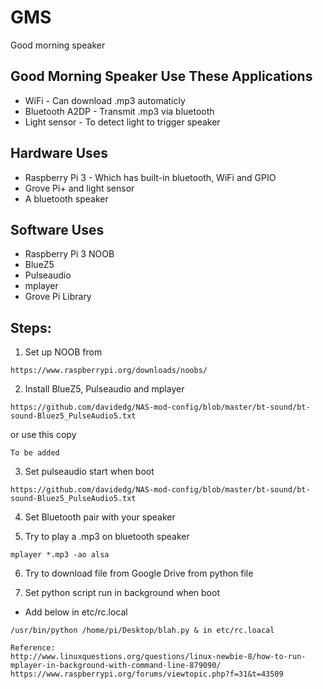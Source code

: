 # GMS
Good morning speaker

## Good Morning Speaker Use These Applications
* WiFi - Can download .mp3 automaticly
* Bluetooth A2DP - Transmit .mp3 via bluetooth
* Light sensor - To detect light to trigger speaker

## Hardware Uses
* Raspberry Pi 3 - Which has built-in bluetooth, WiFi and GPIO
* Grove Pi+ and light sensor
* A bluetooth speaker

## Software Uses
* Raspberry Pi 3 NOOB
* BlueZ5
* Pulseaudio
* mplayer
* Grove Pi Library


## Steps:
1. Set up NOOB from
  ```
  https://www.raspberrypi.org/downloads/noobs/ 
  ```

2. Install BlueZ5, Pulseaudio and mplayer
  ```
  https://github.com/davidedg/NAS-mod-config/blob/master/bt-sound/bt-sound-Bluez5_PulseAudio5.txt
  ```
  or use this copy
  ```
  To be added
  ```

3. Set pulseaudio start when boot
  ```
  https://github.com/davidedg/NAS-mod-config/blob/master/bt-sound/bt-sound-Bluez5_PulseAudio5.txt
  ```
  
4. Set Bluetooth pair with your speaker

5. Try to play a .mp3 on bluetooth speaker
  ```
  mplayer *.mp3 -ao alsa
  ```
6. Try to download file from Google Drive from python file

7. Set python script run in background when boot
  - Add below in etc/rc.local
  ```
  /usr/bin/python /home/pi/Desktop/blah.py & in etc/rc.loacal
  ```
  ```
  Reference:
  http://www.linuxquestions.org/questions/linux-newbie-8/how-to-run-mplayer-in-background-with-command-line-879090/
  https://www.raspberrypi.org/forums/viewtopic.php?f=31&t=43509
  ```
